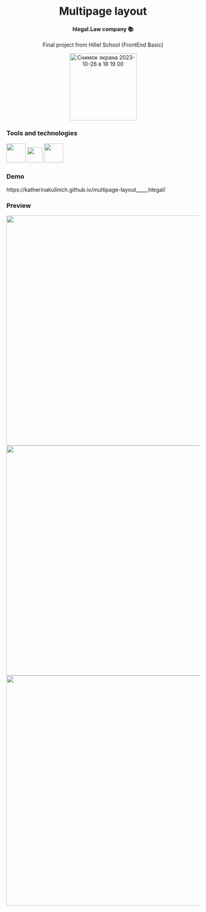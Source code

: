 <h1 align="center">Multipage layout</h1>
<h4  align="center">hlegal.Law company 📚</h4>
<p  align="center">Final project from Hillel School (FrontEnd Basic)</p>
<p  align="center">
  <img width="175" alt="Снимок экрана 2023-10-26 в 18 19 00" src="https://github.com/KatherinaKulinich/multipage-layout_____hlegal/assets/109860560/16e374b5-8c04-4392-b9bb-0de568616d66">
</p>

<h3>Tools and technologies</h3>
<span>
  <img width='50' src="https://user-images.githubusercontent.com/25181517/192158954-f88b5814-d510-4564-b285-dff7d6400dad.png"/>
</span>
<span>
  <img width='40' src="https://user-images.githubusercontent.com/25181517/192158956-48192682-23d5-4bfc-9dfb-6511ade346bc.png"/>
</span>
<span>
  <img width='50' src="https://github.com/marwin1991/profile-technology-icons/assets/136815194/c49c6dbd-992a-4f14-9cf4-ff40cb5344ed"/>
</span>


<h3>Demo</h3>
<p>https://katherinakulinich.github.io/multipage-layout_____hlegal/</p>

<h3>Preview</h3>
<p align='center'>
  <img width='600' src="https://github.com/KatherinaKulinich/multipage-layout_____hlegal/assets/109860560/64241bf1-6753-4de2-8a0a-905eb27bf2d2"/>
  <br/>
  <img width='600' src="https://github.com/KatherinaKulinich/multipage-layout_____hlegal/assets/109860560/a135648c-dc5e-46aa-8382-7e7d147ba4c3"/>
  <br/>
  <img width='600' src="https://github.com/KatherinaKulinich/multipage-layout_____hlegal/assets/109860560/6d970fe0-0669-40f3-ab87-7d4d340c4850"/>
</p>


